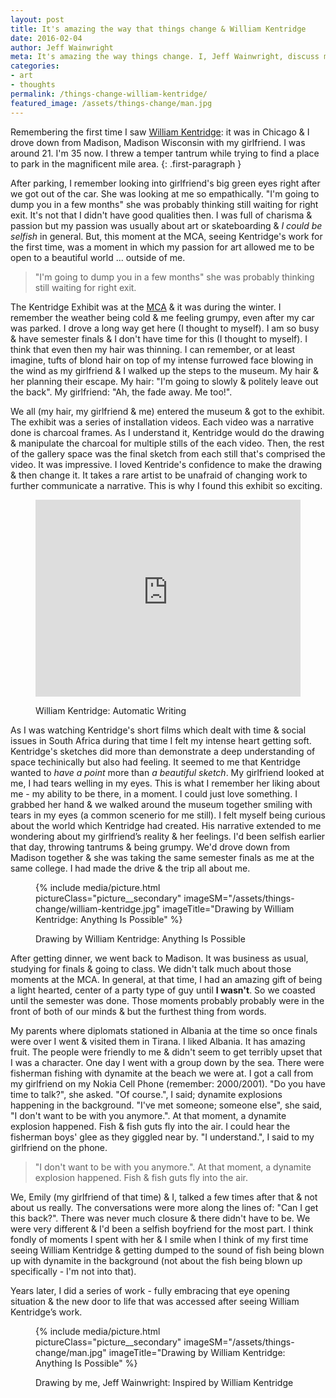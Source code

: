 ```yaml
---
layout: post
title: It's amazing the way that things change & William Kentridge
date: 2016-02-04
author: Jeff Wainwright
meta: It's amazing the way things change. I, Jeff Wainwright, discuss myself & the first time I saw a William Kentridge exhibit
categories:
- art
- thoughts
permalink: /things-change-william-kentridge/
featured_image: /assets/things-change/man.jpg
---
```


Remembering the first time I saw [William Kentridge](//en.wikipedia.org/wiki/William_Kentridge): it was in Chicago & I drove down from Madison, Madison Wisconsin with my girlfriend. I was around 21. I'm 35 now. I threw a temper tantrum while trying to find a place to park in the magnificent mile area.
{: .first-paragraph }

After parking, I remember looking into girlfriend's big green eyes right after we got out of the car. She was looking at me so empathically. "I'm going to dump you in a few months" she was probably thinking still waiting for right exit. It's not that I didn't have good qualities then. I was full of charisma & passion but my passion was usually about art or skateboarding & _I could be selfish_ in general. But, this moment at the MCA, seeing Kentridge's work for the first time, was a moment in which my passion for art allowed me to be open to a beautiful world ... outside of me.

> "I'm going to dump you in a few months" she was probably thinking still waiting for right exit.

The Kentridge Exhibit was at the [MCA](//mcachicago.org/Home) & it was during the winter. I remember the weather being cold & me feeling grumpy, even after my car was parked. I drove a long way get here (I thought to myself). I am so busy & have semester finals & I don't have time for this (I thought to myself). I think that even then my hair was thinning. I can remember, or at least imagine, tufts of blond hair on top of my intense furrowed face blowing in the wind as my girlfriend & I walked up the steps to the museum. My hair & her planning their escape. My hair: "I'm going to slowly & politely leave out the back". My girlfriend: "Ah, the fade away. Me too!".

We all (my hair, my girlfriend & me) entered the museum & got to the exhibit. The exhibit was a series of installation videos. Each video was a narrative done is charcoal frames. As I understand it, Kentridge would do the drawing & manipulate the charcoal for multiple stills of the each video. Then, the rest of the gallery space was the final sketch from each still that's comprised the video. It was impressive. I loved Kentride's confidence to make the drawing & then change it. It takes a rare artist to be unafraid of changing work to further communicate a narrative. This is why I found this exhibit so exciting.

<figure class="figure figure--full">
<iframe style="height: auto; min-height: 315px; width: 100%;" src="https://www.youtube.com/embed/OmvK7A84dlk" frameborder="0" allowfullscreen></iframe>
	<figcaption class="figure__caption">
		<p>William Kentridge: Automatic Writing</p>
	</figcaption>
</figure>

As I was watching Kentridge's short films which dealt with time & social issues in South Africa during that time I felt my intense heart getting soft. Kentridge's sketches did more than demonstrate a deep understanding of space techinically but also had feeling. It seemed to me that Kentridge wanted to _have a point_ more than _a beautiful sketch_. My girlfriend looked at me, I had tears welling in my eyes. This is what I remember her liking about me - my ability to be there, in a moment. I could just love something. I grabbed her hand & we walked around the museum together smiling with tears in my eyes (a common scenerio for me still). I felt myself being curious about the world which Kentridge had created. His narrative extended to me wondering about my girlfriend’s reality & her feelings. I'd been selfish earlier that day, throwing tantrums & being grumpy. We'd drove down from Madison together & she was taking the same semester finals as me at the same college. I had made the drive & the trip all about me.

<figure class="figure figure--full">
{% include media/picture.html pictureClass="picture__secondary" imageSM="/assets/things-change/william-kentridge.jpg" imageTitle="Drawing by William Kentridge: Anything Is Possible" %}
	<figcaption class="figure__caption">
		<p>Drawing by William Kentridge: Anything Is Possible</p>
	</figcaption>
</figure>

After getting dinner, we went back to Madison. It was business as usual, studying for finals & going to class. We didn't talk much about those moments at the MCA. In general, at that time, I had an amazing gift of being a light hearted, center of a party type of guy until **I wasn't**. So we coasted until the semester was done. Those moments probably probably were in the front of both of our minds & but the furthest thing from words.

My parents where diplomats stationed in Albania at the time so once finals were over I went & visited them in Tirana. I liked Albania. It has amazing fruit. The people were friendly to me & didn't seem to get terribly upset that I was a character. One day I went with a group down by the sea. There were fisherman fishing with dynamite at the beach we were at. I got a call from my girlfriend on my Nokia Cell Phone (remember: 2000/2001). "Do you have time to talk?", she asked. "Of course.", I said; dynamite explosions happening in the background. "I've met someone; someone else", she said, "I don't want to be with you anymore.". At that moment, a dynamite explosion happened. Fish & fish guts fly into the air. I could hear the fisherman boys' glee as they giggled near by. "I understand.", I said to my girlfriend on the phone.

>"I don't want to be with you anymore.". At that moment, a dynamite explosion happened. Fish & fish guts fly into the air.

We, Emily (my girlfriend of that time) & I, talked a few times after that & not about us really. The conversations were more along the lines of: "Can I get this back?". There was never much closure & there didn't have to be. We were very different & I'd been a selfish boyfriend for the most part. I think fondly of moments I spent with her & I smile when I think of my first time seeing William Kentridge & getting dumped to the sound of fish being blown up with dynamite in the background (not about the fish being blown up specifically - I'm not into that).

Years later, I did a series of work - fully embracing that eye opening situation & the new door to life that was accessed after seeing William Kentridge’s work.

<figure class="figure figure--full">
{% include media/picture.html pictureClass="picture__secondary" imageSM="/assets/things-change/man.jpg" imageTitle="Drawing by William Kentridge: Anything Is Possible" %}
	<figcaption class="figure__caption">
		<p>Drawing by me, Jeff Wainwright: Inspired by William Kentridge</p>
	</figcaption>
</figure>






